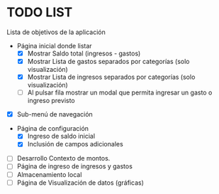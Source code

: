 # TODO LIST

Lista de objetivos de la aplicación

- Página inicial donde listar
  - [x] Mostrar Saldo total (ingresos - gastos)
  - [x] Mostrar Lista de gastos separados por categorías (solo visualización)
  - [x] Mostrar Lista de ingresos separados por categorías (solo visualización)
  - [ ] Al pulsar fila mostrar un modal que permita ingresar un gasto o ingreso previsto
- [x] Sub-menú de navegación
- Página de configuración
  - [x] Ingreso de saldo inicial
  - [x] Inclusión de campos adicionales
- [ ] Desarrollo Contexto de montos.
- [ ] Página de ingreso de ingresos y gastos
- [ ] Almacenamiento local
- [ ] Página de Visualización de datos (gráficas)
